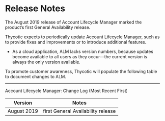 ﻿[title]: # (Release Notes)
[tags]: # (Account Lifecycle Manager,ALM,)
[priority]: # (9400)

# Release Notes

The August 2019 release of Account Lifecycle Manager marked the product’s first General Availability release.

Thycotic expects to periodically update Account Lifecycle Manager, such as to provide fixes and improvements or to introduce additional features.

* As a cloud application, ALM lacks version numbers, because updates become available to all users as they occur—the current version is always the only version available.

To promote customer awareness, Thycotic will populate the following table to document changes to ALM. 

  
---
  

Account Lifecycle Manager: Change Log (Most Recent First)

| **Version**   | **Notes**                           |
|---------------|-------------------------------------|
| August 2019   | first General Availability release  |


